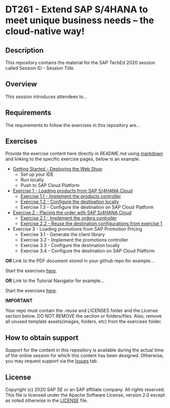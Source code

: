 # DT261 - Extend SAP S/4HANA to meet unique business needs – the cloud-native way!

## Description

This repository contains the material for the SAP TechEd 2020 session called Session ID - Session Title.  

## Overview

This session introduces attendees to...

## Requirements

The requirements to follow the exercises in this repository are...

## Exercises

Provide the exercise content here directly in README.md using [markdown](https://guides.github.com/features/mastering-markdown/) and linking to the specific exercise pages, below is an example.

- [Getting Started - Deploying the Web Shop](exercises/ex0/)
    - Set up your IDE
    - Run locally
    - Push to SAP Cloud Platform
- [Exercise 1 - Loading products from SAP S/4HANA Cloud](exercises/ex1/)
    - [Exercise 1.1 - Implement the products controller](exercises/ex1#exercise-11-sub-exercise-1-description)
    - [Exercise 1.2 - Configure the destination locally](exercises/ex1#exercise-12-sub-exercise-2-description)
    - Exercise 1.3 - Configure the destination on SAP Cloud Platform
- [Exercise 2 - Placing the order with SAP S/4HANA Cloud](exercises/ex2/)
    - [Exercise 2.1 - Implement the orders controller](exercises/ex2#exercise-21-sub-exercise-1-description)
    - [Exercise 2.2 - Reuse the destination configurations from exercise 1](exercises/ex2#exercise-22-sub-exercise-2-description)
- Exercise 3 - Loading promotions from SAP Promotion Pricing
    - Exercise 3.1 - Generate the client library
    - Exercise 3.2 - Implement the promotions controller
    - Exercise 3.3 - Configure the destination locally
    - Exercise 3.4 - Configure the destination on SAP Cloud Platform


**OR** Link to the PDF document stored in your github repo for example...

Start the exercises [here](exercises/myPDFDoc.pdf).
    
**OR** Link to the Tutorial Navigator for example...

Start the exercises [here](https://developers.sap.com/tutorials/abap-environment-trial-onboarding.html).

**IMPORTANT**

Your repo must contain the .reuse and LICENSES folder and the License section below. DO NOT REMOVE the section or folders/files. Also, remove all unused template assets(images, folders, etc) from the exercises folder. 

## How to obtain support

Support for the content in this repository is available during the actual time of the online session for which this content has been designed. Otherwise, you may request support via the [Issues](../../issues) tab.

## License
Copyright (c) 2020 SAP SE or an SAP affiliate company. All rights reserved. This file is licensed under the Apache Software License, version 2.0 except as noted otherwise in the [LICENSE](LICENSES/Apache-2.0.txt) file.
